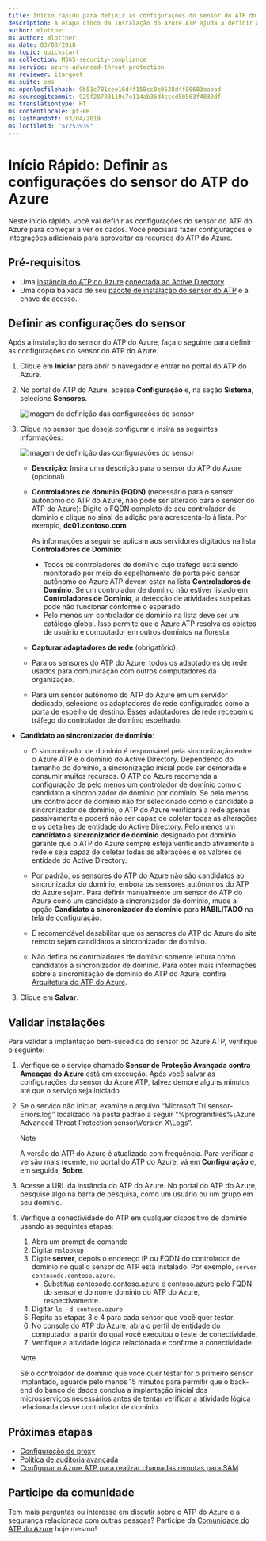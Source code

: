 ```yaml
---
title: Início rápido para definir as configurações do sensor do ATP do Azure | Microsoft Docs
description: A etapa cinco da instalação do Azure ATP ajuda a definir as configurações do sensor autônomo do Azure ATP.
author: mlottner
ms.author: mlottner
ms.date: 03/03/2018
ms.topic: quickstart
ms.collection: M365-security-compliance
ms.service: azure-advanced-threat-protection
ms.reviewer: itargoet
ms.suite: ems
ms.openlocfilehash: 9b51c781cee16d4f158cc0e0528d4f80683aabad
ms.sourcegitcommit: 929f28783110c7e114ab36d4cccd50563f4030df
ms.translationtype: HT
ms.contentlocale: pt-BR
ms.lasthandoff: 03/04/2019
ms.locfileid: "57253939"
---
```

# <a name="quickstart-configure-azure-atp-sensor-settings"></a>Início Rápido: Definir as configurações do sensor do ATP do Azure

Neste início rápido, você vai definir as configurações do sensor do ATP do Azure para começar a ver os dados. Você precisará fazer configurações e integrações adicionais para aproveitar os recursos do ATP do Azure.  

## <a name="prerequisites"></a>Pré-requisitos

- Uma [instância do ATP do Azure](install-atp-step1.md) [conectada ao Active Directory](install-atp-step2.md).
- Uma cópia baixada de seu [pacote de instalação do sensor do ATP](install-atp-step3.md) e a chave de acesso.

## <a name="configure-sensor-settings"></a>Definir as configurações do sensor

Após a instalação do sensor do ATP do Azure, faça o seguinte para definir as configurações do sensor do ATP do Azure.

1. Clique em **Iniciar** para abrir o navegador e entrar no portal do ATP do Azure.

2.  No portal do ATP do Azure, acesse **Configuração** e, na seção **Sistema**, selecione **Sensores**.
   
    ![Imagem de definição das configurações do sensor](media/atp-sensor-config.png)


3. Clique no sensor que deseja configurar e insira as seguintes informações:

   ![Imagem de definição das configurações do sensor](media/atp-sensor-config-2.png)

   - **Descrição**: Insira uma descrição para o sensor do ATP do Azure (opcional).
   - **Controladores de domínio (FQDN)** (necessário para o sensor autônomo do ATP do Azure, não pode ser alterado para o sensor do ATP do Azure): Digite o FQDN completo de seu controlador de domínio e clique no sinal de adição para acrescentá-lo à lista. Por exemplo, **dc01.contoso.com**

     As informações a seguir se aplicam aos servidores digitados na lista **Controladores de Domínio**:
     - Todos os controladores de domínio cujo tráfego está sendo monitorado por meio do espelhamento de porta pelo sensor autônomo do Azure ATP devem estar na lista **Controladores de Domínio**. Se um controlador de domínio não estiver listado em **Controladores de Domínio**, a detecção de atividades suspeitas pode não funcionar conforme o esperado.
     - Pelo menos um controlador de domínio na lista deve ser um catálogo global. Isso permite que o Azure ATP resolva os objetos de usuário e computador em outros domínios na floresta.

   - **Capturar adaptadores de rede** (obrigatório):
   
    - Para os sensores do ATP do Azure, todos os adaptadores de rede usados para comunicação com outros computadores da organização.
    - Para um sensor autônomo do ATP do Azure em um servidor dedicado, selecione os adaptadores de rede configurados como a porta de espelho de destino. Esses adaptadores de rede recebem o tráfego do controlador de domínio espelhado.

  - **Candidato ao sincronizador de domínio**: 
    
    - O sincronizador de domínio é responsável pela sincronização entre o Azure ATP e o domínio do Active Directory. Dependendo do tamanho do domínio, a sincronização inicial pode ser demorada e consumir muitos recursos. O ATP do Azure recomenda a configuração de pelo menos um controlador de domínio como o candidato a sincronizador de domínio por domínio. Se pelo menos um controlador de domínio não for selecionado como o candidato a sincronizador de domínio, o ATP do Azure verificará a rede apenas passivamente e poderá não ser capaz de coletar todas as alterações e os detalhes de entidade do Active Directory. Pelo menos um **candidato a sincronizador de domínio** designado por domínio garante que o ATP do Azure sempre esteja verificando ativamente a rede e seja capaz de coletar todas as alterações e os valores de entidade do Active Directory.
  
    - Por padrão, os sensores do ATP do Azure não são candidatos ao sincronizador do domínio, embora os sensores autônomos do ATP do Azure sejam. Para definir manualmente um sensor do ATP do Azure como um candidato a sincronizador de domínio, mude a opção **Candidato a sincronizador de domínio** para **HABILITADO** na tela de configuração.
        
    - É recomendável desabilitar que os sensores do ATP do Azure do site remoto sejam candidatos a sincronizador de domínio.
   
    - Não defina os controladores de domínio somente leitura como candidatos a sincronizador de domínio. Para obter mais informações sobre a sincronização de domínio do ATP do Azure, confira [Arquitetura do ATP do Azure](atp-architecture.md#azure-atp-sensor-features).
  
3. Clique em **Salvar**.


## <a name="validate-installations"></a>Validar instalações
Para validar a implantação bem-sucedida do sensor do Azure ATP, verifique o seguinte:

1. Verifique se o serviço chamado **Sensor de Proteção Avançada contra Ameaças do Azure** está em execução. Após você salvar as configurações do sensor do Azure ATP, talvez demore alguns minutos até que o serviço seja iniciado.

2. Se o serviço não iniciar, examine o arquivo “Microsoft.Tri.sensor-Errors.log” localizado na pasta padrão a seguir “%programfiles%\Azure Advanced Threat Protection sensor\Version X\Logs”.
 
   >[!NOTE]
   > A versão do ATP do Azure é atualizada com frequência. Para verificar a versão mais recente, no portal do ATP do Azure, vá em **Configuração** e, em seguida, **Sobre**. 

3. Acesse a URL da instância do ATP do Azure. No portal do ATP do Azure, pesquise algo na barra de pesquisa, como um usuário ou um grupo em seu domínio.

4. Verifique a conectividade do ATP em qualquer dispositivo de domínio usando as seguintes etapas:
    1. Abra um prompt de comando
    2. Digitar ```nslookup```
    3. Digite **server**, depois o endereço IP ou FQDN do controlador de domínio no qual o sensor do ATP está instalado. Por exemplo, ```server contosodc.contoso.azure```.
        - Substitua contosodc.contoso.azure e contoso.azure pelo FQDN do sensor e do nome domínio do ATP do Azure, respectivamente.
    4. Digitar ```ls -d contoso.azure```
    5. Repita as etapas 3 e 4 para cada sensor que você quer testar.  
    6. No console do ATP do Azure, abra o perfil de entidade do computador a partir do qual você executou o teste de conectividade. 
    7. Verifique a atividade lógica relacionada e confirme a conectividade. 

    > [!NOTE] 
    >Se o controlador de domínio que você quer testar for o primeiro sensor implantado, aguarde pelo menos 15 minutos para permitir que o back-end do banco de dados conclua a implantação inicial dos microsserviços necessários antes de tentar verificar a atividade lógica relacionada desse controlador de domínio.

## <a name="next-steps"></a>Próximas etapas

- [Configuração de proxy](configure-proxy.md)
- [Política de auditoria avançada](atp-advanced-audit-policy.md)
- [Configurar o Azure ATP para realizar chamadas remotas para SAM](install-atp-step8-samr.md)


## <a name="join-the-community"></a>Participe da comunidade

Tem mais perguntas ou interesse em discutir sobre o ATP do Azure e a segurança relacionada com outras pessoas? Participe da [Comunidade do ATP do Azure](https://aka.ms/azureatpcommunity) hoje mesmo!
